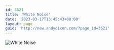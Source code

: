 ```yaml
---
id: 3621
title: 'White Noise'
date: '2023-03-17T13:45:43+00:00'
layout: page
guid: 'http://new.andydixon.com/?page_id=3621'
---
```


![White Noise](https://i0.wp.com/assets.g8x2.ldn.idrivee2-23.com/posters/White%20Noise%2001.jpg?w=1200&ssl=1 "White Noise")